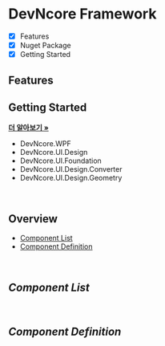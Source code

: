 # DevNcore Framework

- [x] Features
- [x] Nuget Package
- [x] Getting Started

## Features

## Getting Started

<a href="https://github.com/devncore/devncore"><strong>더 알아보기 »</strong></a>

- DevNcore.WPF
- DevNcore.UI.Design
- DevNcore.UI.Foundation
- DevNcore.UI.Design.Converter
- DevNcore.UI.Design.Geometry

<br />

## Overview
- [Component List](#Component-List)
- [Component Definition](#Component-Definition)
<br/>

## _Component List_

<br/>

## _Component Definition_
